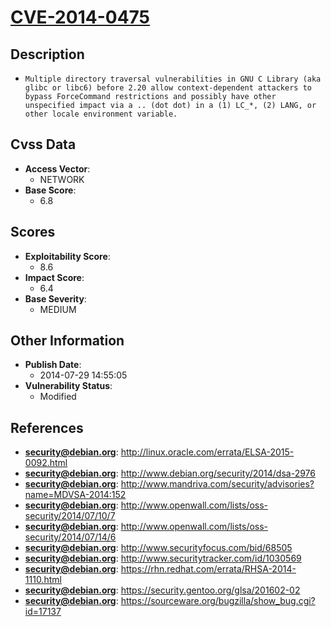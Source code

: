 
# [CVE-2014-0475](https://cve.mitre.org/cgi-bin/cvename.cgi?name=CVE-2014-0475)

## Description

- `Multiple directory traversal vulnerabilities in GNU C Library (aka glibc or libc6) before 2.20 allow context-dependent attackers to bypass ForceCommand restrictions and possibly have other unspecified impact via a .. (dot dot) in a (1) LC_*, (2) LANG, or other locale environment variable.`

## Cvss Data

- **Access Vector**:
  - NETWORK
- **Base Score**:
  - 6.8

## Scores

- **Exploitability Score**:
  - 8.6
- **Impact Score**:
  - 6.4
- **Base Severity**:
  - MEDIUM

## Other Information

- **Publish Date**:
  - 2014-07-29 14:55:05
- **Vulnerability Status**:
  - Modified

## References

- **security@debian.org**: http://linux.oracle.com/errata/ELSA-2015-0092.html
- **security@debian.org**: http://www.debian.org/security/2014/dsa-2976
- **security@debian.org**: http://www.mandriva.com/security/advisories?name=MDVSA-2014:152
- **security@debian.org**: http://www.openwall.com/lists/oss-security/2014/07/10/7
- **security@debian.org**: http://www.openwall.com/lists/oss-security/2014/07/14/6
- **security@debian.org**: http://www.securityfocus.com/bid/68505
- **security@debian.org**: http://www.securitytracker.com/id/1030569
- **security@debian.org**: https://rhn.redhat.com/errata/RHSA-2014-1110.html
- **security@debian.org**: https://security.gentoo.org/glsa/201602-02
- **security@debian.org**: https://sourceware.org/bugzilla/show_bug.cgi?id=17137
